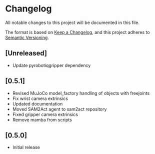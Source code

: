 # Changelog

All notable changes to this project will be documented in this file.

The format is based on [Keep a Changelog](https://keepachangelog.com/en/1.1.0/),
and this project adheres to [Semantic Versioning](https://semver.org/spec/v2.0.0.html).

## [Unreleased]

 - Update pyrobotiqgripper dependency

## [0.5.1]

 - Revised MuJoCo model_factory handling of objects with freejoints
 - Fix wrist camera extrinsics 
 - Updated documentation
 - Moved SAM2Act agent to sam2act repository 
 - Fixed gripper camera extrinsics
 - Remove mamba from scripts


## [0.5.0]
 - Initial release
